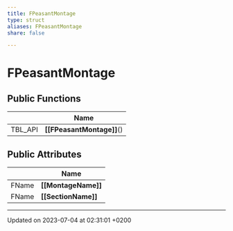 ```yaml
---
title: FPeasantMontage
type: struct
aliases: FPeasantMontage
share: false

---
```


# FPeasantMontage





## Public Functions

|                | Name           |
| -------------- | -------------- |
| TBL_API | **[[FPeasantMontage]]**() |

## Public Attributes

|                | Name           |
| -------------- | -------------- |
| FName | **[[MontageName]]**  |
| FName | **[[SectionName]]**  |

-------------------------------

Updated on 2023-07-04 at 02:31:01 +0200